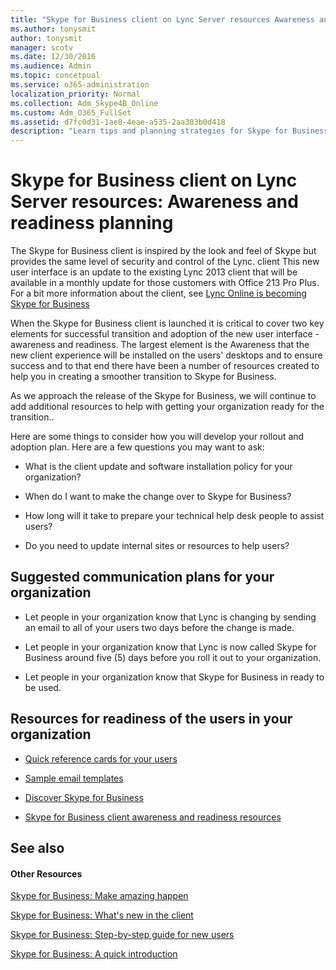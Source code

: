 ```yaml
---
title: "Skype for Business client on Lync Server resources Awareness and readiness planning"
ms.author: tonysmit
author: tonysmit
manager: scotv
ms.date: 12/30/2016
ms.audience: Admin
ms.topic: concetpual
ms.service: o365-administration
localization_priority: Normal
ms.collection: Adm_Skype4B_Online
ms.custom: Adm_O365_FullSet
ms.assetid: d7fc0d31-1ae8-4eae-a535-2aa303b0d418
description: "Learn tips and planning strategies for Skype for Business on a Lync server. "
---
```


# Skype for Business client on Lync Server resources: Awareness and readiness planning

The Skype for Business client is inspired by the look and feel of Skype but provides the same level of security and control of the Lync. client This new user interface is an update to the existing Lync 2013 client that will be available in a monthly update for those customers with Office 213 Pro Plus. For a bit more information about the client, see [Lync Online is becoming Skype for Business ](https://go.microsoft.com/fwlink/?LinkId=528320)
  
When the Skype for Business client is launched it is critical to cover two key elements for successful transition and adoption of the new user interface - awareness and readiness. The largest element is the Awareness that the new client experience will be installed on the users' desktops and to ensure success and to that end there have been a number of resources created to help you in creating a smoother transition to Skype for Business.
  
As we approach the release of the Skype for Business, we will continue to add additional resources to help with getting your organization ready for the transition..
  
Here are some things to consider how you will develop your rollout and adoption plan. Here are a few questions you may want to ask:
  
- What is the client update and software installation policy for your organization?
    
- When do I want to make the change over to Skype for Business?
    
- How long will it take to prepare your technical help desk people to assist users?
    
- Do you need to update internal sites or resources to help users?
    
## Suggested communication plans for your organization

- Let people in your organization know that Lync is changing by sending an email to all of your users two days before the change is made.
    
-  Let people in your organization know that Lync is now called Skype for Business around five (5) days before you roll it out to your organization.
    
- Let people in your organization know that Skype for Business in ready to be used.
    
## Resources for readiness of the users in your organization

- [Quick reference cards for your users](https://go.microsoft.com/fwlink/?LinkId=529154)
    
- [Sample email templates](https://go.microsoft.com/fwlink/?LinkId=529159)
    
- [Discover Skype for Business](https://go.microsoft.com/fwlink/p/?LinkId=528686)
    
- [Skype for Business client awareness and readiness resources](https://go.microsoft.com/fwlink/?LinkId=529159)
    
## See also

#### Other Resources

[Skype for Business: Make amazing happen ](https://aka.ms/Skype4Bamazing )
  
[Skype for Business: What's new in the client ]( https://aka.ms/Skype4Bwhatsnew)
  
[Skype for Business: Step-by-step guide for new users ](https://aka.ms/Skype4Bsteps )
  
[Skype for Business: A quick introduction ](https://aka.ms/Skype4Bintro )

